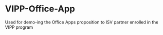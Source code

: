 VIPP-Office-App
===============

Used for demo-ing the Office Apps proposition to ISV partner enrolled in the VIPP program
